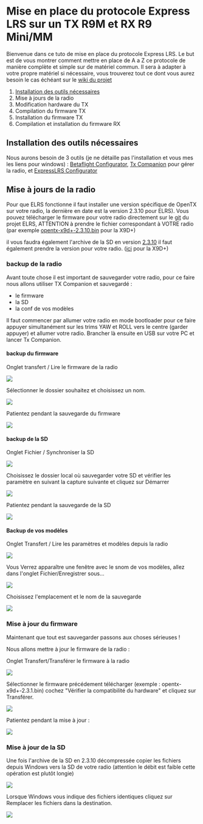 # Mise en place du protocole Express LRS sur un TX R9M et RX R9 Mini/MM

Bienvenue dans ce tuto de mise en place du protocole Express LRS. 
Le but est de vous montrer comment mettre en place de A a Z ce protocole 
de manière complète et simple sur de matériel commun. Il sera à adapter
à votre propre matériel si nécessaire, vous trouverez tout ce dont vous aurez
besoin le cas échéant sur le [wiki du projet](https://github.com/ExpressLRS/ExpressLRS/wiki)

1. [Installation des outils nécessaires](https://github.com/albebert/how-to-ELRS/blob/main/full%20setup%20ELRS.md#installation-des-outils-n%C3%A9cessaires)
2. Mise à jours de la radio
3. Modification hardware du TX
4. Compilation du firmware TX
5. Installation du firmware TX
6. Compilation et installation du firmware RX


## Installation des outils nécessaires

Nous aurons besoin de 3 outils (je ne détaille pas l'installation et vous mes les liens pour windows) : [Betaflight Configurator](https://github.com/betaflight/betaflight-configurator/releases/download/10.7.0/betaflight-configurator-installer_10.7.0_win32.exe),
[Tx Companion](https://downloads.open-tx.org/2.3/release/companion/windows/companion-windows-2.3.10.exe) pour gérer la radio, et [ExpressLRS Configurator](https://github.com/ExpressLRS/ExpressLRS-Configurator/releases/download/v0.4.11/ExpressLRS-Configurator-Setup-0.4.11.exe)

## Mise à jours de la radio

Pour que ELRS fonctionne il faut installer une version spécifique de OpenTX sur votre radio, la dernière en date est la version 2.3.10 pour ELRS).
Vous pouvez télécharger le firmware pour votre radio directement sur le [git](https://github.com/ExpressLRS/ExpressLRS/tree/master/OpenTX) du projet ELRS, ATTENTION à prendre le fichier correspondant à VOTRE radio (par exemple [opentx-x9d+-2.3.10.bin](https://github.com/ExpressLRS/ExpressLRS/blob/master/OpenTX/opentx-x9d%2B-2.3.10.bin) pour la X9D+)

il vous faudra également l'archive de la SD en version [2.3.10](https://downloads.open-tx.org/2.3/release/sdcard/) il faut également prendre la version pour votre radio. ([ici](https://downloads.open-tx.org/2.3/release/sdcard/opentx-x9d%2B/sdcard-212x64-2.3V0035.zip) pour la X9D+)

### backup de la radio

Avant toute chose il est important de sauvegarder votre radio, pour ce faire nous allons utiliser TX Companion et sauvegardé :
- le firmware
- la SD
- la conf de vos modèles

Il faut commencer par allumer votre radio en mode bootloader pour ce faire appuyer simultanément sur les trims YAW et ROLL vers le centre (garder appuyer) et allumer votre radio. Brancher là ensuite en USB sur votre PC et lancer Tx Companion.

#### backup du firmware
Onglet transfert / Lire le firmware de la radio


<img src="https://github.com/albebert/how-to-ELRS/blob/main/imgs/backup_radio_firmware.png"/>


Sélectionner le dossier souhaitez et choisissez un nom.


<img src="https://github.com/albebert/how-to-ELRS/blob/main/imgs/backup_radio_firmware2.png"/>


Patientez pendant la sauvegarde du firmware


<img src="https://github.com/albebert/how-to-ELRS/blob/main/imgs/backup_radio_firmware3.png"/>


#### backup de la SD

Onglet Fichier / Synchroniser la SD

<img src="https://github.com/albebert/how-to-ELRS/blob/main/imgs/backup_radio_SD.png"/>

Choisissez le dossier local où sauvegarder votre SD et vérifier les paramètre en suivant la capture suivante et cliquez sur Démarrer 

<img src="https://github.com/albebert/how-to-ELRS/blob/main/imgs/backup_radio_SD2.png"/>

Patientez pendant la sauvegarde de la SD 

<img src="https://github.com/albebert/how-to-ELRS/blob/main/imgs/backup_radio_SD3.png"/>


#### Backup de vos modèles

Onglet Transfert / Lire les paramètres et modèles depuis la radio

<img src="https://github.com/albebert/how-to-ELRS/blob/main/imgs/backup_radio_models.png"/>

Vous Verrez apparaître une fenêtre avec le snom de vos modèles, allez dans l'onglet Fichier/Enregistrer sous...

<img src="https://github.com/albebert/how-to-ELRS/blob/main/imgs/backup_radio_models2.png"/>

Choisissez l'emplacement et le nom de la sauvegarde

<img src="https://github.com/albebert/how-to-ELRS/blob/main/imgs/backup_radio_models3.png"/>

### Mise à jour du firmware

Maintenant que tout est sauvegarder passons aux choses sérieuses !

Nous allons mettre à jour le firmware de la radio : 

Onglet Transfert/Transférer le firmware à la radio

<img src="https://github.com/albebert/how-to-ELRS/blob/main/imgs/update_radio_firmware.png"/>

Sélectionner le firmware précédement télécharger (exemple : opentx-x9d+-2.3.1.bin) cochez "Vérifier la compatibilité du hardware" et cliquez sur Transférer.

<img src="https://github.com/albebert/how-to-ELRS/blob/main/imgs/update_radio_firmware2.png"/>

Patientez pendant la mise à jour : 

<img src="https://github.com/albebert/how-to-ELRS/blob/main/imgs/update_radio_firmware3.png"/>

### Mise à jour de la SD

Une fois l'archive de la SD en 2.3.10 décompressée copier les fichiers depuis Windows vers la SD de votre radio (attention le débit est faible cette opération est plutôt longie)

<img src="https://github.com/albebert/how-to-ELRS/blob/main/imgs/update_radio_sd.png"/>

Lorsque Windows vous indique des fichiers identiques cliquez sur Remplacer les fichiers dans la destination.

<img src="https://github.com/albebert/how-to-ELRS/blob/main/imgs/update_radio_sd2.png"/>


